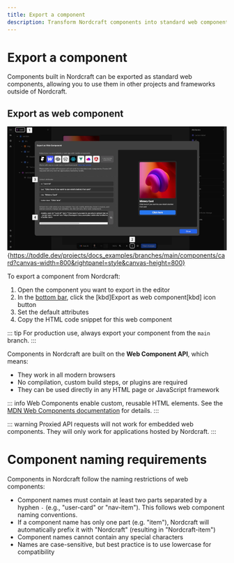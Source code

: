 ```yaml
---
title: Export a component
description: Transform Nordcraft components into standard web components for use in external projects, with proper naming and configuration options.
---
```


# Export a component

Components built in Nordcraft can be exported as standard web components, allowing you to use them in other projects and frameworks outside of Nordcraft.

## Export as web component

![Export a component|16/9](export-a-component.webp){https://toddle.dev/projects/docs_examples/branches/main/components/card?canvas-width=800&rightpanel=style&canvas-height=800}

To export a component from Nordcraft:

1. Open the component you want to export in the editor
2. In the [bottom bar](/the-editor/bottom-bar), click the [kbd]Export as web component[kbd] icon button
3. Set the default attributes
4. Copy the HTML code snippet for this web component

::: tip
For production use, always export your component from the `main` branch.
:::

Components in Nordcraft are built on the **Web Component API**, which means:

- They work in all modern browsers
- No compilation, custom build steps, or plugins are required
- They can be used directly in any HTML page or JavaScript framework

::: info
Web Components enable custom, reusable HTML elements. See the [MDN Web Components documentation](https://developer.mozilla.org/en-US/docs/Web/API/Web_components) for details.
:::

::: warning
Proxied API requests will not work for embedded web components. They will only work for applications hosted by Nordcraft.
:::

# Component naming requirements

Components in Nordcraft follow the naming restrictions of web components:

- Component names must contain at least two parts separated by a hyphen `-` (e.g., "user-card" or "nav-item"). This follows web component naming conventions.
- If a component name has only one part (e.g. "item"), Nordcraft will automatically prefix it with "Nordcraft" (resulting in "Nordcraft-item")
- Component names cannot contain any special characters
- Names are case-sensitive, but best practice is to use lowercase for compatibility
